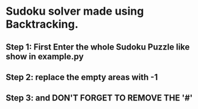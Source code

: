 # Sudoku solver made using Backtracking. 

## Step 1: First Enter the whole Sudoku Puzzle like show in example.py
## Step 2: replace the empty areas with -1
## Step 3: and DON'T FORGET TO REMOVE THE '#'

